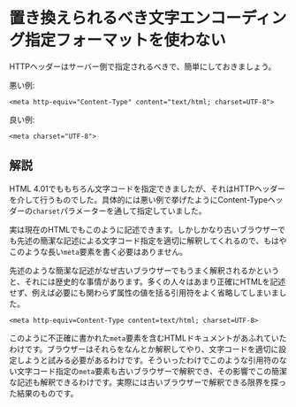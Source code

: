 # 置き換えられるべき文字エンコーディング指定フォーマットを使わない

HTTPヘッダーはサーバー側で指定されるべきで、簡単にしておきましょう。

悪い例:

    <meta http-equiv="Content-Type" content="text/html; charset=UTF-8">

良い例:

    <meta charset="UTF-8">


## 解説

HTML 4.01でももちろん文字コードを指定できましたが、それはHTTPヘッダーを介して行うものでした。具体的には悪い例で挙げたようにContent-Typeヘッダーの`charset`パラメーターを通して指定していました。

実は現在のHTMLでもこのように記述できます。しかしかなり古いブラウザーでも先述の簡潔な記述による文字コード指定を適切に解釈してくれるので、もはやこのような長い`meta`要素を書く必要はありません。

先述のような簡潔な記述がなぜ古いブラウザーでもうまく解釈されるかというと、それには歴史的な事情があります。多くの人々はあまり正確にHTMLを記述せず、例えば必要にも関わらず属性の値を括る引用符をよく省略してしまいました。

    <meta http-equiv=Content-Type content=text/html; charset=UTF-8>

このように不正確に書かれた`meta`要素を含むHTMLドキュメントがあふれていたわけです。ブラウザーはそれらをなんとか解釈してやり、文字コードを適切に設定しようと試みる必要があるわけです。そういったわけでこのような引用符のない文字コード指定の`meta`要素も古いブラウザーで解釈でき、その影響でこの簡潔な記述も解釈できるわけです。実際には古いブラウザーで解釈できる限界を探った結果のものです。
